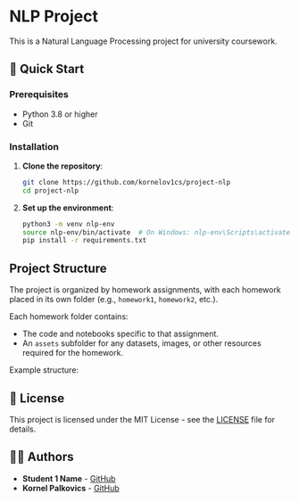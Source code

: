 # NLP Project

This is a Natural Language Processing project for university coursework.

## 🚀 Quick Start

### Prerequisites

- Python 3.8 or higher
- Git

### Installation

1. **Clone the repository**:

   ```bash
   git clone https://github.com/kornelov1cs/project-nlp
   cd project-nlp
   ```

2. **Set up the environment**:

   ```bash
   python3 -m venv nlp-env
   source nlp-env/bin/activate  # On Windows: nlp-env\Scripts\activate
   pip install -r requirements.txt
   ```

## Project Structure

The project is organized by homework assignments, with each homework placed in its own folder (e.g., `homework1`, `homework2`, etc.).

Each homework folder contains:

- The code and notebooks specific to that assignment.
- An `assets` subfolder for any datasets, images, or other resources required for the homework.

Example structure:

## 📄 License

This project is licensed under the MIT License - see the [LICENSE](LICENSE) file for details.

## 👨‍💻 Authors

- **Student 1 Name** - [GitHub](https://github.com/student2)
- **Kornel Palkovics** - [GitHub](https://github.com/kornelov1cs)
